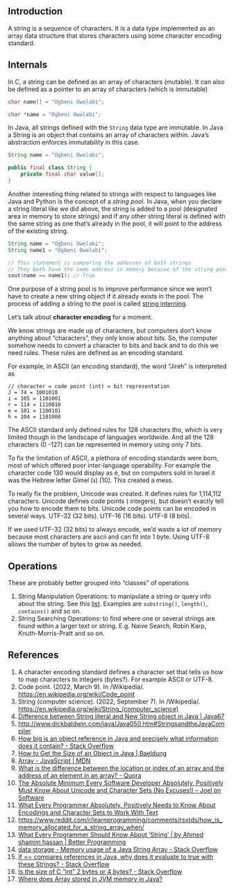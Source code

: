 ## Introduction

A string is a sequence of characters. It is a data type implemented as an array data structure that stores characters
using some character encoding standard.

## Internals

In C, a string can be defined as an array of characters (mutable). It can also be defined as a pointer to an array of
characters (which is immutable)

```c
char name[] = "Ogbeni Owolabi";

char *name = "Ogbeni Owolabi";
```

In Java, all strings defined with the `String` data type are immutable. In Java a String is an object that contains an
array of characters within. Java’s abstraction enforces immutability in this case.

```java
String name = "Ogbeni Owolabi";

public final class String {
    private final char value[];
}
```

Another interesting thing related to strings with respect to languages like Java and Python is the concept of a *string
pool*. In Java, when you declare a string literal like we did above, the string is added to a pool (designated area in
memory to store strings) and if any other string literal is defined with the same string as one that’s already in the
pool, it will point to the address of the existing string.

```java
String name = "Ogbeni Owolabi";
String name1 = "Ogbeni Owolabi";

// This statement is comparing the addesses of both strings 
// They both have the same address in memory because of the string pool mechanism
sout(name == name1); // True
```

One purpose of a string pool is to improve performance since we won’t have to create a new string object if it already
exists in the pool. The process of adding a string to the pool is
called [string interning](https://en.wikipedia.org/wiki/String_interning).

Let’s talk about **character encoding** for a moment.

We know strings are made up of characters, but computers don’t know anything about “characters”, they only know about
bits. So, the computer somehow needs to convert a character to bits and back and to do this we need rules. These rules
are defined as an encoding standard.

For example, in ASCII  (an encoding standard), the word “Jireh” is interpreted as

```
// character = code point (int) = bit representation
J = 74 = 1001010
i = 105 = 1101001
r = 114 = 1110010
e = 101 = 1100101
h = 104 = 1101000
```

The ASCII standard only defined rules for 128 characters tho, which is very limited though in the landscape of languages
worldwide. And all the 128 characters (0 -127) can be represented in memory using only 7 bits.

To fix the limitation of ASCII, a plethora of encoding standards were born, most of which offered poor inter-language
operability. For example the character code 130 would display as é, but on computers sold in Israel it was the Hebrew
letter Gimel (ג) [10]. This created a
mess.

To really fix the problem, Unicode was created. It defines rules for 1,114,112 characters. Unicode defines code points (
integers), but doesn’t exactly tell you how to encode them to bits. Unicode code points can be encoded in several ways.
UTF-32 (32 bits). UTF-16 (16 bits). UTF-8 (8 bits).

If we used UTF-32 (32 bits) to always encode, we’d waste a lot of memory because most characters are ascii and can fit
into 1 byte. Using UTF-8 allows the number of bytes to grow as needed.

## Operations

These are probably better grouped into “classes” of operations

1. String Manipulation Operations: to manipulate a string or query info about the string. See
   this [list](https://en.wikipedia.org/wiki/Comparison_of_programming_languages_(string_functions)). Examples
   are `substring()`, `length()`, `contains()` and so on.
2. String Searching Operations: to find where one or several strings are found within a larger text or string. E.g.
   Naive Search, Robin Karp, Knuth-Morris-Pratt and so on.

## References

1. A character encoding standard defines a character set that tells us how to map characters to integers (bytes?). For
   example ASCII or UTF-8.
2. Code point. (2022, March 9). In /Wikipedia/. https://en.wikipedia.org/wiki/Code_point
3. String (computer science). (2022, September 7). In
   /Wikipedia/. https://en.wikipedia.org/wiki/String_(computer_science)
4. [Difference between String literal and New String object in Java | Java67](https://www.java67.com/2014/08/difference-between-string-literal-and-new-String-object-Java.html)
5. http://www.dickbaldwin.com/java/Java050.htm#StringsandtheJavaCompiler
6. [How big is an object reference in Java and precisely what information does it contain? - Stack Overflow](https://stackoverflow.com/questions/981073/how-big-is-an-object-reference-in-java-and-precisely-what-information-does-it-co)
7. [How to Get the Size of an Object in Java | Baeldung](https://www.baeldung.com/java-size-of-object)
8. [Array - JavaScript | MDN](https://developer.mozilla.org/en-US/docs/Web/JavaScript/Reference/Global_Objects/Array#description)
9. [What is the difference between the location or index of an array and the address of an element in an array? - Quora](https://www.quora.com/What-is-the-difference-between-the-location-or-index-of-an-array-and-the-address-of-an-element-in-an-array)
10. [The Absolute Minimum Every Software Developer Absolutely, Positively Must Know About Unicode and Character Sets (No Excuses!) – Joel on Software](https://www.joelonsoftware.com/2003/10/08/the-absolute-minimum-every-software-developer-absolutely-positively-must-know-about-unicode-and-character-sets-no-excuses/)
11. [What Every Programmer Absolutely, Positively Needs to Know About Encodings and Character Sets to Work With Text](https://kunststube.net/encoding/)
12. https://www.reddit.com/r/learnprogramming/comments/rsxtds/how_is_memory_allocated_for_a_string_array_when/
13. [What Every Programmer Should Know About ‘String’ | by Ahmed shamim hassan | Better Programming](https://betterprogramming.pub/what-every-programmer-should-know-about-string-a6611537f84e)
14. [data storage - Memory usage of a Java String Array - Stack Overflow](https://stackoverflow.com/questions/8894672/memory-usage-of-a-java-string-array)
15. [If == compares references in Java, why does it evaluate to true with these Strings? - Stack Overflow](https://stackoverflow.com/questions/4033625/if-compares-references-in-java-why-does-it-evaluate-to-true-with-these-strin)
16. [Is the size of C “int” 2 bytes or 4 bytes? - Stack Overflow](https://stackoverflow.com/questions/11438794/is-the-size-of-c-int-2-bytes-or-4-bytes)
17. [Where does Array stored in JVM memory in Java?](https://www.tutorialspoint.com/where-does-array-stored-in-jvm-memory-in-java)
